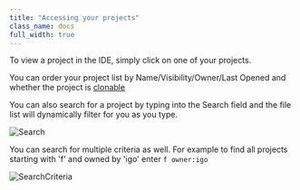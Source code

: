 ```yaml
---
title: "Accessing your projects"
class_name: docs
full_width: true
---
```


To view a project in the IDE, simply click on one of your projects.

You can order your project list by Name/Visibility/Owner/Last Opened and whether the project is [clonable](/docs/boxes/clone)

You can also search for a project by typing into the Search field and the file list will dynamically filter for you as you type.

![Search](/img/docs/console-find.png)

You can search for multiple criteria as well.
For example to find all projects starting with 'f' and owned by 'igo' enter `f owner:igo` 

![SearchCriteria](/img/docs/console-find1.png)


